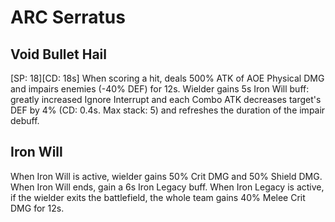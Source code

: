 # ARC Serratus

## Void Bullet Hail

[SP: 18][CD: 18s] When scoring a hit, deals 500% ATK of AOE Physical DMG and impairs enemies (-40% DEF) for 12s. Wielder gains 5s Iron Will buff: greatly increased Ignore Interrupt and each Combo ATK decreases target's DEF by 4% (CD: 0.4s. Max stack: 5) and refreshes the duration of the impair debuff.

## Iron Will

When Iron Will is active, wielder gains 50% Crit DMG and 50% Shield DMG. When Iron Will ends, gain a 6s Iron Legacy buff. When Iron Legacy is active, if the wielder exits the battlefield, the whole team gains 40% Melee Crit DMG for 12s.